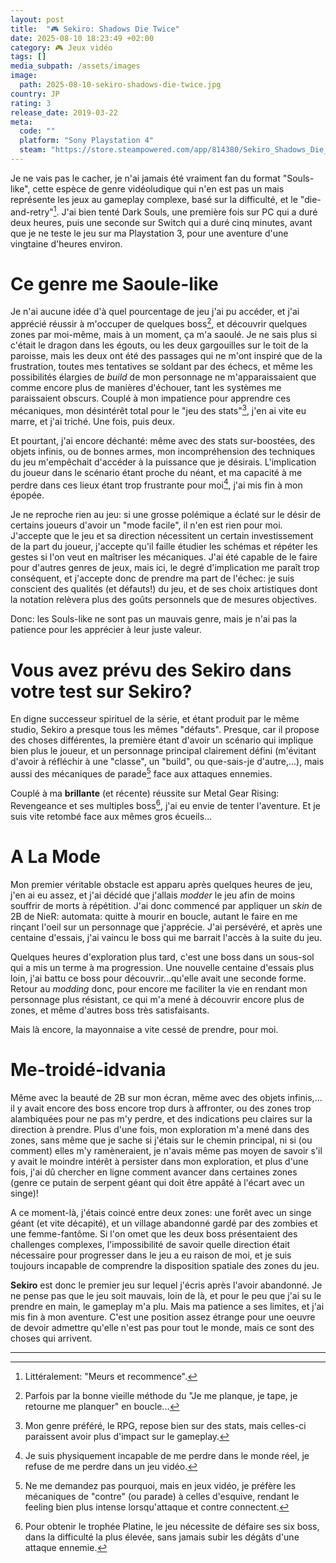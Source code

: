 ```yaml
---
layout: post
title:  "🎮 Sekiro: Shadows Die Twice"
date: 2025-08-10 18:23:49 +02:00
category: 🎮 Jeux vidéo
tags: []
media_subpath: /assets/images
image:
  path: 2025-08-10-sekiro-shadows-die-twice.jpg
country: JP
rating: 3
release_date: 2019-03-22
meta:
  code: ""
  platform: "Sony Playstation 4"
  steam: "https://store.steampowered.com/app/814380/Sekiro_Shadows_Die_Twice__GOTY_Edition/"
---
```


Je ne vais pas le cacher, je n'ai jamais été vraiment fan du format "Souls-like", cette espèce de genre vidéoludique qui n'en est pas un mais représente les jeux au gameplay complexe, basé sur la difficulté, et le "die-and-retry"[^1]. J'ai bien tenté <wiki>Dark Souls</wiki>, une première fois sur PC qui a duré deux heures, puis une seconde sur Switch qui a duré cinq minutes, avant que je ne teste le jeu sur ma Playstation 3, pour une aventure d'une vingtaine d'heures environ.

# Ce genre me Saoule-like

Je n'ai aucune idée d'à quel pourcentage de jeu j'ai pu accéder, et j'ai apprécié réussir à m'occuper de quelques boss[^2], et découvrir quelques zones par moi-même, mais à un moment, ça m'a saoulé. Je ne sais plus si c'était le dragon dans les égouts, ou les deux gargouilles sur le toit de la paroisse, mais les deux ont été des passages qui ne m'ont inspiré que de la frustration, toutes mes tentatives se soldant par des échecs, et même les possibilités élargies de _build_ de mon personnage ne m'apparaissaient que comme encore plus de manières d'échouer, tant les systèmes me paraissaient obscurs. Couplé à mon impatience pour apprendre ces mécaniques, mon désintérêt total pour le "jeu des stats"[^3], j'en ai vite eu marre, et j'ai triché. Une fois, puis deux.

Et pourtant, j'ai encore déchanté: même avec des stats sur-boostées, des objets infinis, ou de bonnes armes, mon incompréhension des techniques du jeu m'empêchait d'accéder à la puissance que je désirais. L'implication du joueur dans le scénario étant proche du néant, et ma capacité à me perdre dans ces lieux étant trop frustrante pour moi[^4], j'ai mis fin à mon épopée.

Je ne reproche rien au jeu: si une grosse polémique a éclaté sur le désir de certains joueurs d'avoir un "mode facile", il n'en est rien pour moi. J'accepte que le jeu et sa direction nécessitent un certain investissement de la part du joueur, j'accepte qu'il faille étudier les schémas et répéter les gestes si l'on veut en maîtriser les mécaniques. J'ai été capable de le faire pour d'autres genres de jeux, mais ici, le degré d'implication me paraît trop conséquent, et j'accepte donc de prendre ma part de l'échec: je suis conscient des qualités (et défauts!) du jeu, et de ses choix artistiques dont la notation relèvera plus des goûts personnels que de mesures objectives.

Donc: les Souls-like ne sont pas un mauvais genre, mais je n'ai pas la patience pour les apprécier à leur juste valeur.

# Vous avez prévu des Sekiro dans votre test sur Sekiro?

En digne successeur spirituel de la série, et étant produit par le même studio, Sekiro a presque tous les mêmes "défauts". Presque, car il propose des choses différentes, la première étant d'avoir un scénario qui implique bien plus le joueur, et un personnage principal clairement défini (m'évitant d'avoir à réfléchir à une "classe", un "build", ou que-sais-je d'autre,...), mais aussi des mécaniques de parade[^5] face aux attaques ennemies.

Couplé à ma **brillante** (et récente) réussite sur <wiki>Metal Gear Rising: Revengeance</wiki> et ses multiples boss[^6], j'ai eu envie de tenter l'aventure. Et je suis vite retombé face aux mêmes gros écueils...

# A La Mode

Mon premier véritable obstacle est apparu après quelques heures de jeu, j'en ai eu assez, et j'ai décidé que j'allais _modder_ le jeu afin de moins souffrir de morts à répétition. J'ai donc commencé par appliquer un _skin_ de 2B de <wiki page="Nier: Automata">NieR: automata</wiki>: quitte à mourir en boucle, autant le faire en me rinçant l'oeil sur un personnage que j'apprécie. J'ai persévéré, et après une centaine d'essais, j'ai vaincu le boss qui me barrait l'accès à la suite du jeu.

Quelques heures d'exploration plus tard, c'est une boss dans un sous-sol qui a mis un terme à ma progression. Une nouvelle centaine d'essais plus loin, j'ai battu ce boss pour découvrir...qu'elle avait une seconde forme. Retour au _modding_ donc, pour encore me faciliter la vie en rendant mon personnage plus résistant, ce qui m'a mené à découvrir encore plus de zones, et même d'autres boss très satisfaisants.

Mais là encore, la mayonnaise a vite cessé de prendre, pour moi.

# Me-troidé-idvania

Même avec la beauté de 2B sur mon écran, même avec des objets infinis,... il y avait encore des boss encore trop durs à affronter, ou des zones trop alambiquées pour ne pas m'y perdre, et des indications peu claires sur la direction à prendre. Plus d'une fois, mon exploration m'a mené dans des zones, sans même que je sache si j'étais sur le chemin principal, ni si (ou comment) elles m'y ramèneraient, je n'avais même pas moyen de savoir s'il y avait le moindre intérêt à persister dans mon exploration, et plus d'une fois, j'ai dû chercher en ligne comment avancer dans certaines zones (genre ce putain de serpent géant qui doit être appâté à l'écart avec un singe)!

A ce moment-là, j'étais coincé entre deux zones: une forêt avec un singe géant (et vite décapité), et un village abandonné gardé par des zombies et une femme-fantôme. Si l'on omet que les deux boss présentaient des challenges complexes, l'impossibilité de savoir quelle direction était nécessaire pour progresser dans le jeu a eu raison de moi, et je suis toujours incapable de comprendre la disposition spatiale des zones du jeu.

**Sekiro** est donc le premier jeu sur lequel j'écris après l'avoir abandonné. Je ne pense pas que le jeu soit mauvais, loin de là, et pour le peu que j'ai su le prendre en main, le gameplay m'a plu. Mais ma patience a ses limites, et j'ai mis fin à mon aventure. C'est une position assez étrange pour une oeuvre de devoir admettre qu'elle n'est pas pour tout le monde, mais ce sont des choses qui arrivent.

***
[^1]: Littéralement: "Meurs et recommence".
[^2]: Parfois par la bonne vieille méthode du "Je me planque, je tape, je retourne me planquer" en boucle...
[^3]: Mon genre préféré, le <wiki page="Jeu vidéo de rôle">RPG</wiki>, repose bien sur des stats, mais celles-ci paraissent avoir plus d'impact sur le gameplay.
[^4]: Je suis physiquement incapable de me perdre dans le monde réel, je refuse de me perdre dans un jeu vidéo.
[^5]: Ne me demandez pas pourquoi, mais en jeux vidéo, je préfère les mécaniques de "contre" (ou parade) à celles d'esquive, rendant le feeling bien plus intense lorsqu'attaque et contre connectent.
[^6]: Pour obtenir le trophée Platine, le jeu nécessite de défaire ses six boss, dans la difficulté la plus élevée, sans jamais subir les dégâts d'une attaque ennemie.